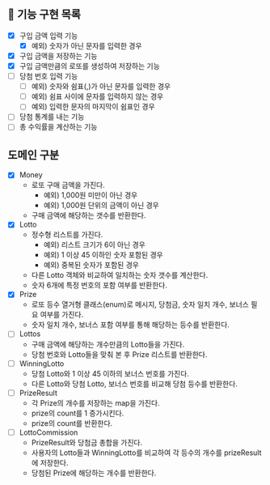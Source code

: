 ## 🚀 기능 구현 목록

- [x] 구입 금액 입력 기능
    - [x] 예외) 숫자가 아닌 문자를 입력한 경우
- [x] 구입 금액을 저장하는 기능
- [x] 구입 금액만큼의 로또를 생성하여 저장하는 기능
- [ ] 당첨 번호 입력 기능
    - [ ] 예외) 숫자와 쉼표(,)가 아닌 문자를 입력한 경우
    - [ ] 예외) 쉼표 사이에 문자를 입력하지 않는 경우
    - [ ] 예외) 입력한 문자의 마지막이 쉼표인 경우
- [ ] 당첨 통계를 내는 기능
- [ ] 총 수익률을 계산하는 기능

## 도메인 구분

- [x] Money
    - 로또 구매 금액을 가진다.
        - 예외) 1,000원 미만이 아닌 경우
        - 예외) 1,000원 단위의 금액이 아닌 경우
    - 구매 금액에 해당하는 갯수를 반환한다.
- [x] Lotto
    - 정수형 리스트를 가진다.
        - 예외) 리스트 크기가 6이 아닌 경우
        - 예외) 1 이상 45 이하인 숫자 포함된 경우
        - 예외) 중복된 숫자가 포함된 경우
    - 다른 Lotto 객체와 비교하여 일치하는 숫자 갯수를 계산한다.
    - 숫자 6개에 특정 번호의 포함 여부를 반환한다.
- [x] Prize
    - 로또 등수 열거형 클래스(enum)로 메시지, 당첨금, 숫자 일치 개수, 보너스 필요 여부를 가진다.
    - 숫자 일치 개수, 보너스 포함 여부를 통해 해당하는 등수를 반환한다.
- [ ] Lottos
    - 구매 금액에 해당하는 개수만큼의 Lotto들을 가진다.
    - 당첨 번호와 Lotto들을 맞춰 본 후 Prize 리스트를 반환한다.
- [ ] WinningLotto
    - 당첨 Lotto와 1 이상 45 이하의 보너스 번호를 가진다.
    - 다른 Lotto와 당첨 Lotto, 보너스 번호를 비교해 당첨 등수를 반환한다.
- [ ] PrizeResult
    - 각 Prize의 개수를 저장하는 map을 가진다.
    - prize의 count를 1 증가시킨다.
    - prize의 count를 반환한다.
- [ ] LottoCommission
    - PrizeResult와 당첨금 총합을 가진다.
    - 사용자의 Lotto들과 WinningLotto를 비교하여 각 등수의 개수를 prizeResult에 저장한다.
    - 당첨된 Prize에 해당하는 개수를 반환한다.
